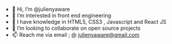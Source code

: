 - 👋 Hi, I’m @julienyaware
- 👀 I’m interested in front end engineering
- 🌱 I have knowledge in HTML5, CSS3 , Javascript and React JS
- 💞️ I’m looking to collaborate on open source projects
- 📫 Reach me via email ; @ julienyaware@gmail.com

<!---
julienyaware/julienyaware is a ✨ special ✨ repository because its `README.md` (this file) appears on your GitHub profile.
You can click the Preview link to take a look at your changes.
--->
